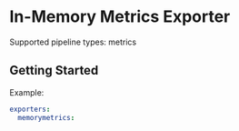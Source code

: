 # In-Memory Metrics Exporter

Supported pipeline types: metrics

## Getting Started



Example:

```yaml
exporters:
  memorymetrics:
```

